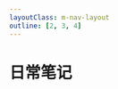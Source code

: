 ```yaml
---
layoutClass: m-nav-layout
outline: [2, 3, 4]
---
```


<script setup>
import MNavLinks from './components/Pnm.vue'

</script>
<style src="./index.scss"></style>

# 日常笔记


<Pnm />

<br />
